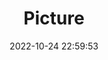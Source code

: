 ---
weight: 1
images:
- /images/edited/152.jpeg
title: Picture
date: 2022-10-24 22:59:53
tags:
- luminar
- work
---